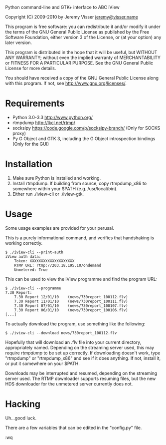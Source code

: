 Python command-line and GTK+ interface to ABC iView

Copyright (C) 2009-2010 by Jeremy Visser <jeremy@visser.name>

This program is free software: you can redistribute it and/or modify
it under the terms of the GNU General Public License as published by
the Free Software Foundation, either version 3 of the License, or
(at your option) any later version.

This program is distributed in the hope that it will be useful,
but WITHOUT ANY WARRANTY; without even the implied warranty of
MERCHANTABILITY or FITNESS FOR A PARTICULAR PURPOSE.  See the
GNU General Public License for more details.

You should have received a copy of the GNU General Public License
along with this program.  If not, see <http://www.gnu.org/licenses/>.

Requirements
============

* Python 3.0-3.3 <http://www.python.org/>
* rtmpdump <http://lkcl.net/rtmp/>
* socksipy <https://code.google.com/p/socksipy-branch/> (Only for SOCKS
  proxy)
* Py G Object and GTK 3, including the G Object introspection bindings (Only
  for the GUI)

Installation
============

1. Make sure Python is installed and working.
2. Install rtmpdump. If building from source, copy rtmpdump_x86 to
   somewhere within your $PATH (e.g. /usr/local/bin).
3. Either run ./iview-cli or ./iview-gtk.

Usage
=====

Some usage examples are provided for your perusal.

This is a purely informational command, and verifies that handshaking is
working correctly.

	$ ./iview-cli --print-auth
	iView auth data:
		Token: XXXXXXXXXXXXXXXXXXXX
		RTMP URL: rtmp://203.18.195.10/ondemand
		Unmetered: True

This can be used to view the iView programme and find the program URL:

	$ ./iview-cli --programme
	7.30 Report:
	    7.30 Report 12/01/10	(news/730report_100112.flv)
	    7.30 Report 11/01/10	(news/730report_100111.flv)
	    7.30 Report 07/01/10	(news/730report_100107.flv)
	    7.30 Report 06/01/10	(news/730report_100106.flv)
	[...]

To actually download the program, use something like the following:

	$ ./iview-cli --download news/730report_100112.flv

Hopefully that will download an .flv file into your current directory,
appropriately named. Depending on the streaming server used, this may require
_rtmpdump_ to be set up correctly. If downloading doesn't work, type
"rtmpdump" or "rtmpdump_x86" and see if it does anything.
If not, install it, or put it somewhere on your $PATH.

Downloads may be interrupted and resumed, depending on the streaming server
used. The RTMP downloader supports resuming files, but the new HDS downloader
for the unmetered server currently does not.

Hacking
=======

Uh...good luck.

There are a few variables that can be edited in the "config.py" file.

:wq
